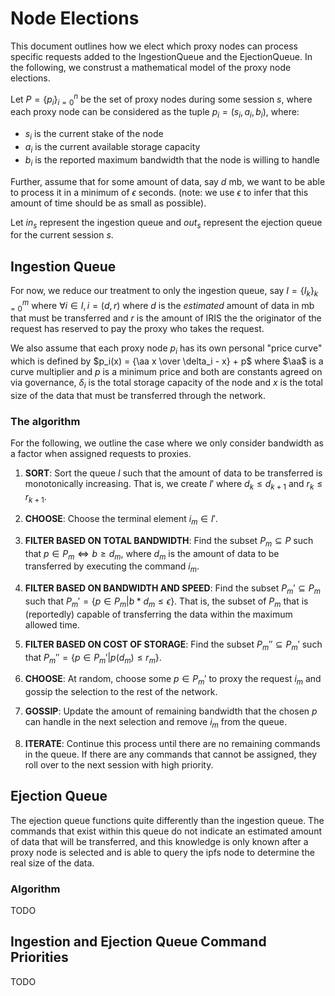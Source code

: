 # Node Elections

This document outlines how we elect which proxy nodes can process specific requests added to the IngestionQueue and the EjectionQueue. In the following, we construst a mathematical model of the proxy node elections.

Let $P = \{p_i\}_{i=0}^n$ be the set of proxy nodes during some session $s$, where each proxy node can be considered as the tuple $p_i = (s_i, a_i, b_i)$, where:

- $s_i$ is the current stake of the node
- $a_i$ is the current available storage capacity
- $b_i$ is the reported maximum bandwidth that the node is willing to handle

Further, assume that for some amount of data, say $d$ mb, we want to be able to process it in a minimum of $\epsilon$ seconds. (note: we use $\epsilon$ to infer that this amount of time should be as small as possible).

Let $in_s$ represent the ingestion queue and $out_s$ represent the ejection queue for the current session $s$.

## Ingestion Queue

For now, we reduce our treatment to only the ingestion queue, say $I = \{I_k\}_{k=0}^m$ where $\forall i \in I, i = (d, r)$ where $d$ is the *estimated* amount of data in mb that must be transferred and $r$ is the amount of IRIS the the originator of the request has reserved to pay the proxy who takes the request.

We also assume that each proxy node $p_i$ has its own personal "price curve" which is defined by $p_i(x) = {\aa x \over \delta_i - x} + p$ where $\aa$ is a curve multiplier and $p$ is a minimum price and both are constants agreed on via governance, $\delta_i$ is the total storage capacity of the node and $x$ is the total size of the data that must be transferred through the network.

### The algorithm

For the following, we outline the case where we only consider bandwidth as a factor when assigned requests to proxies.

1. **SORT**: Sort the queue $I$ such that the amount of data to be transferred is monotonically increasing. That is, we create $I'$ where $d_{k} \leq d_{k+1}$ and $r_k \leq r_{k+1}$.

2. **CHOOSE**: Choose the terminal element $i_m \in I'$.

3. **FILTER BASED ON TOTAL BANDWIDTH**: Find the subset $P_m \subseteq P$ such that $p \in P_m \iff b \geq d_m$, where $d_m$ is the amount of data to be transferred by executing the command $i_m$.

4. **FILTER  BASED ON BANDWIDTH AND SPEED**: Find the subset $P_m' \subseteq P_m$ such that $P_m' = \{ p \in P_m | b * d_m \leq \epsilon \}$. That is, the subset of $P_m$ that is (reportedly) capable of transferring the data within the maximum allowed time.

5. **FILTER BASED ON COST OF STORAGE**: Find the subset $P_m'' \subseteq P_m'$ such that $P_m'' = \{p \in P_m' | p(d_m) \leq r_m\}$.

6. **CHOOSE**: At random, choose some $p \in P_m'$ to proxy the request $i_m$ and gossip the selection to the rest of the network.

7. **GOSSIP**: Update the amount of remaining bandwidth that the chosen $p$ can handle in the next selection and remove $i_m$ from the queue.

8. **ITERATE**: Continue this process until there are no remaining commands in the queue. If there are any commands that cannot be assigned, they roll over to the next session with high priority.

## Ejection Queue

The ejection queue functions quite differently than the ingestion queue. The commands that exist within this queue do not indicate an estimated amount of data that will be transferred, and this knowledge is only known after a proxy node is selected and is able to query the ipfs node to determine the real size of the data.

### Algorithm

TODO

## Ingestion and Ejection Queue Command Priorities

TODO